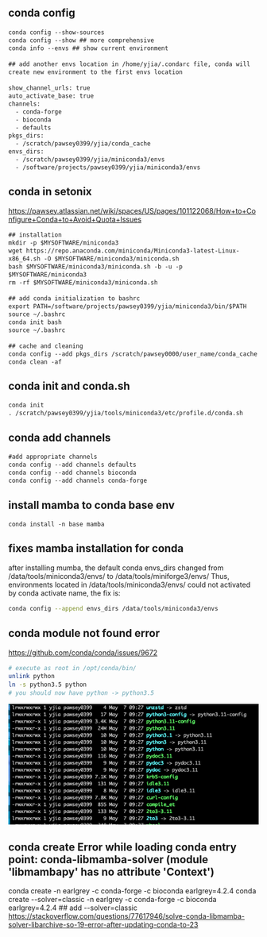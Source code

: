 ## conda config
```
conda config --show-sources
conda config --show ## more comprehensive
conda info --envs ## show current environment

## add another envs location in /home/yjia/.condarc file, conda will create new environment to the first envs location

show_channel_urls: true
auto_activate_base: true
channels:
  - conda-forge
  - bioconda
  - defaults
pkgs_dirs:
  - /scratch/pawsey0399/yjia/conda_cache
envs_dirs:
  - /scratch/pawsey0399/yjia/miniconda3/envs
  - /software/projects/pawsey0399/yjia/miniconda3/envs

```
## conda in setonix
https://pawsey.atlassian.net/wiki/spaces/US/pages/101122068/How+to+Configure+Conda+to+Avoid+Quota+Issues
```
## installation
mkdir -p $MYSOFTWARE/miniconda3
wget https://repo.anaconda.com/miniconda/Miniconda3-latest-Linux-x86_64.sh -O $MYSOFTWARE/miniconda3/miniconda.sh
bash $MYSOFTWARE/miniconda3/miniconda.sh -b -u -p $MYSOFTWARE/miniconda3
rm -rf $MYSOFTWARE/miniconda3/miniconda.sh

## add conda initialization to bashrc
export PATH=/software/projects/pawsey0399/yjia/miniconda3/bin/$PATH
source ~/.bashrc
conda init bash
source ~/.bashrc

## cache and cleaning
conda config --add pkgs_dirs /scratch/pawsey0000/user_name/conda_cache
conda clean -af
```
## conda init and conda.sh
```
conda init
. /scratch/pawsey0399/yjia/tools/miniconda3/etc/profile.d/conda.sh
```
## conda add channels
```
#add appropriate channels
conda config --add channels defaults
conda config --add channels bioconda
conda config --add channels conda-forge
```
## install mamba to conda base env
```
conda install -n base mamba
```
## fixes mamba installation for conda
after installing mumba, the default conda envs_dirs changed from /data/tools/miniconda3/envs/ to /data/tools/miniforge3/envs/
Thus, environments located in /data/tools/miniconda3/envs/ could not activated by conda activate name, the fix is:
```bash
conda config --append envs_dirs /data/tools/miniconda3/envs
```
## conda module not found error
https://github.com/conda/conda/issues/9672
```bash
# execute as root in /opt/conda/bin/
unlink python
ln -s python3.5 python
# you should now have python -> python3.5 
```
<img src="setonix_conda_bin.png" alt="miniconda3 python" width="600">

## conda create Error while loading conda entry point: conda-libmamba-solver (module 'libmambapy' has no attribute 'Context')
conda create -n earlgrey -c conda-forge -c bioconda earlgrey=4.2.4
conda create --solver=classic -n earlgrey -c conda-forge -c bioconda earlgrey=4.2.4 ## add --solver=classic
https://stackoverflow.com/questions/77617946/solve-conda-libmamba-solver-libarchive-so-19-error-after-updating-conda-to-23
